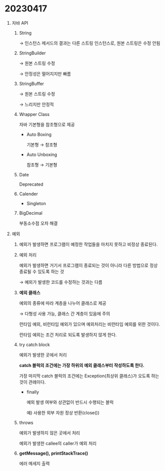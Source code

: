 # 20230417

1. 자바 API
    1. String
        
        → 인스턴스 메서드의 결과는 다른 스트링 인스턴스로, 원본 스트링은 수정 안됨
        
    2. StringBuilder
        
        → 원본 스트링 수정
        
        → 안정성은 떨어지지만 빠름
        
    3. StringBuffer
        
        → 원본 스트링 수정
        
        → 느리지만 안정적
        
    4. Wrapper Class
        
        자바 기본형을 참조형으로 제공
        
        - Auto Boxing
            
            기본형 → 참조형
            
        - Auto Unboxing
            
            참조형 → 기본형
            
    5. Date
        
        Deprecated
        
    6. Calender
        - Singleton
    7. BigDecimal
        
        부동소수점 오차 해결
        
2. 예외
    1. 예외가 발생하면 프로그램이 예정한 작업들을 마치지 못하고 비정상 종료된다.
    2. 예외 처리
        
        예외가 발생하면 거기서 프로그램이 종료되는 것이 아니라 다른 방법으로 정상 종료될 수 있도록 하는 것
        
        → 예외가 발생한 코드를 수정하는 것과는 다름
        
    3. **예외 클래스**
        
        예외의 종류에 따라 계층을 나누어 클래스로 제공
        
        → 다형성 사용 가능, 클래스 간 계층이 있음에 주의
        
        런타임 예외, 비런타임 예외가 있으며 예외처리는 비런타임 예외를 위한 것이다.
        
        런타임 예외는 조건 처리로 되도록 발생하지 않게 한다.
        
    4. try catch block
        
        예외가 발생한 곳에서 처리
        
        **catch 블럭의 조건에는 가장 하위의 예외 클래스부터 작성하도록 한다.**
        
        가장 마지막 catch 블럭의 조건에는 Exception(최상위 클래스)가 오도록 하는 것이 관례이다.
        
        - finally
            
            예외 발생 여부와 상관없이 반드시 수행되는 블럭
            
            예) 사용한 외부 자원 정상 반환(close())
            
    5. throws
        
        예외가 발생하지 않은 곳에서 처리
        
        예외가 발생한 callee의 caller가 예외 처리
        
    6. **getMessage(), printStackTrace()**
        
        에러 메세지 출력